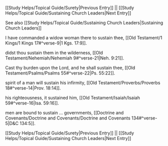 [[Study Helps/Topical Guide/Surety|Previous Entry]]  ||  [[Study Helps/Topical Guide/Sustaining Church Leaders|Next Entry]]

 See also [[Study Helps/Topical Guide/Sustaining Church Leaders|Sustaining Church Leaders]]

 I have commanded a widow woman there to sustain thee, [[Old Testament/1 Kings/1 Kings 17#^verse-9|1 Kgs. 17:9]].

 didst thou sustain them in the wilderness, [[Old Testament/Nehemiah/Nehemiah 9#^verse-21|Neh. 9:21]].

 Cast thy burden upon the Lord, and he shall sustain thee, [[Old Testament/Psalms/Psalms 55#^verse-22|Ps. 55:22]].

 spirit of a man will sustain his infirmity, [[Old Testament/Proverbs/Proverbs 18#^verse-14|Prov. 18:14]].

 his righteousness, it sustained him, [[Old Testament/Isaiah/Isaiah 59#^verse-16|Isa. 59:16]].

 men are bound to sustain ... governments, [[Doctrine and Covenants/Doctrine and Covenants/Doctrine and Covenants 134#^verse-5|D&C 134:5]].

[[Study Helps/Topical Guide/Surety|Previous Entry]]  ||  [[Study Helps/Topical Guide/Sustaining Church Leaders|Next Entry]]